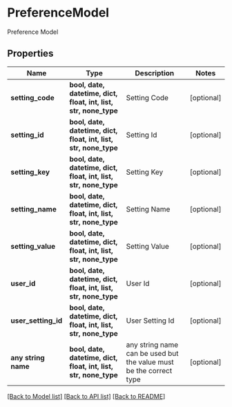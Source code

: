 # PreferenceModel

Preference Model

## Properties
Name | Type | Description | Notes
------------ | ------------- | ------------- | -------------
**setting_code** | **bool, date, datetime, dict, float, int, list, str, none_type** | Setting Code | [optional] 
**setting_id** | **bool, date, datetime, dict, float, int, list, str, none_type** | Setting Id | [optional] 
**setting_key** | **bool, date, datetime, dict, float, int, list, str, none_type** | Setting Key | [optional] 
**setting_name** | **bool, date, datetime, dict, float, int, list, str, none_type** | Setting Name | [optional] 
**setting_value** | **bool, date, datetime, dict, float, int, list, str, none_type** | Setting Value | [optional] 
**user_id** | **bool, date, datetime, dict, float, int, list, str, none_type** | User Id | [optional] 
**user_setting_id** | **bool, date, datetime, dict, float, int, list, str, none_type** | User Setting Id | [optional] 
**any string name** | **bool, date, datetime, dict, float, int, list, str, none_type** | any string name can be used but the value must be the correct type | [optional]

[[Back to Model list]](../README.md#documentation-for-models) [[Back to API list]](../README.md#documentation-for-api-endpoints) [[Back to README]](../README.md)


